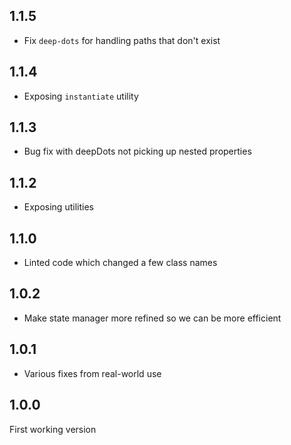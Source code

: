 ## 1.1.5
* Fix `deep-dots` for handling paths that don't exist

## 1.1.4
* Exposing `instantiate` utility

## 1.1.3
* Bug fix with deepDots not picking up nested properties

## 1.1.2
* Exposing utilities

## 1.1.0
* Linted code which changed a few class names

## 1.0.2
* Make state manager more refined so we can be more efficient

## 1.0.1
* Various fixes from real-world use

## 1.0.0
First working version